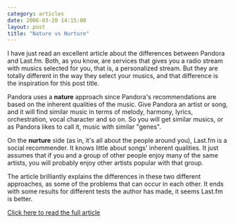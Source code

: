 ```yaml
---
category: articles
date: 2006-03-20 14:15:00
layout: post
title: "Nature vs Nurture"
---
```


<p>I have just read an excellent article about the differences between Pandora and Last.fm. Both, as you know, are services that gives you a radio stream with musics selected for you, that is, a personalized stream. But they are totally different in the way they select your musics, and that difference is the inspiration for this post title. </p><p>Pandora uses a <b>nature</b> approach since  Pandora's recommendations are based on the inherent qualities of the music. Give Pandora an artist or song, and it will find similar music in terms of melody, harmony, lyrics, orchestration, vocal character and so on. So you will get similar musics, or as Pandora likes to call it, music with similar "genes".</p><p>On the <b>nurture</b> side (as in, it's all about the people around you), Last.fm is a social recommender. It knows little about songs' inherent qualities. It just assumes that if you and a group of other people enjoy many of the same artists, you will probably enjoy other artists popular with that group.</p><p>The article brilliantly explains the differences in these two different approaches, as some of the problems that can occur in each other. It ends with some results for different tests the author has made, it seems Last.fm is better.</p><p><a href="http://www.stevekrause.org/steve_krause_blog/2006/01/pandora_and_las.html">Click here to read the full article</a></p>
